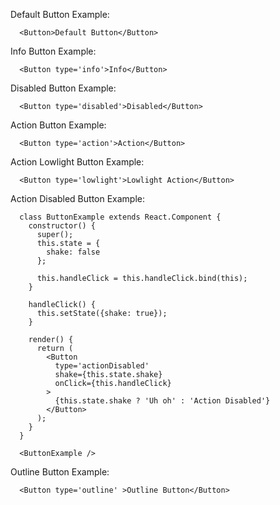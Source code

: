 Default Button Example:

      <Button>Default Button</Button>
Info Button Example:

      <Button type='info'>Info</Button>
Disabled Button Example:

      <Button type='disabled'>Disabled</Button>

Action Button Example:

      <Button type='action'>Action</Button>

Action Lowlight Button Example:

      <Button type='lowlight'>Lowlight Action</Button>

Action Disabled Button Example:

      class ButtonExample extends React.Component {
        constructor() {
          super();
          this.state = {
            shake: false
          };

          this.handleClick = this.handleClick.bind(this);
        }

        handleClick() {
          this.setState({shake: true});
        }

        render() {
          return (
            <Button
              type='actionDisabled'
              shake={this.state.shake}
              onClick={this.handleClick}
            >
              {this.state.shake ? 'Uh oh' : 'Action Disabled'}
            </Button>
          );
        }
      }

      <ButtonExample />

Outline Button Example:

      <Button type='outline' >Outline Button</Button>

